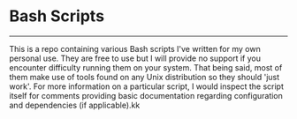 # Bash Scripts
---

This is a repo containing various Bash scripts I've written for my own personal use. They are free
to use but I will provide no support if you encounter difficulty running them on your system. That
being said, most of them make use of tools found on any Unix distribution so they should 'just
work'. For more information on a particular script, I would inspect the script itself for comments
providing basic documentation regarding configuration and dependencies (if applicable).kk
